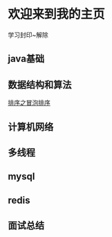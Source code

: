 # 欢迎来到我的主页

学习封印~解除
## java基础
## 数据结构和算法
[排序之冒泡排序](https://github.com/liuwei110/liuwei110.github.io/blob/master/%E6%8E%92%E5%BA%8F%E7%AE%97%E6%B3%95%E4%B9%8B%E5%86%92%E6%B3%A1%E6%8E%92%E5%BA%8F.md)
## 计算机网络
## 多线程
## mysql
## redis
## 面试总结

